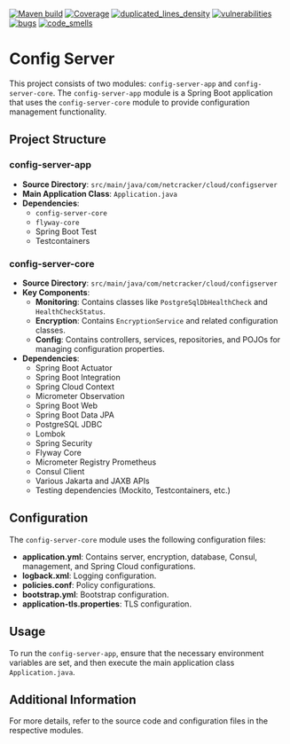 [![Maven build](https://github.com/Netcracker/qubership-core-config-server/actions/workflows/maven-build.yaml/badge.svg)](https://github.com/Netcracker/qubership-core-config-server/actions/workflows/maven-build.yaml)
[![Coverage](https://sonarcloud.io/api/project_badges/measure?metric=coverage&project=Netcracker_qubership-core-config-server)](https://sonarcloud.io/summary/overall?id=Netcracker_qubership-core-config-server)
[![duplicated_lines_density](https://sonarcloud.io/api/project_badges/measure?metric=duplicated_lines_density&project=Netcracker_qubership-core-config-server)](https://sonarcloud.io/summary/overall?id=Netcracker_qubership-core-config-server)
[![vulnerabilities](https://sonarcloud.io/api/project_badges/measure?metric=vulnerabilities&project=Netcracker_qubership-core-config-server)](https://sonarcloud.io/summary/overall?id=Netcracker_qubership-core-config-server)
[![bugs](https://sonarcloud.io/api/project_badges/measure?metric=bugs&project=Netcracker_qubership-core-config-server)](https://sonarcloud.io/summary/overall?id=Netcracker_qubership-core-config-server)
[![code_smells](https://sonarcloud.io/api/project_badges/measure?metric=code_smells&project=Netcracker_qubership-core-config-server)](https://sonarcloud.io/summary/overall?id=Netcracker_qubership-core-config-server)


# Config Server

This project consists of two modules: `config-server-app` and `config-server-core`. The `config-server-app` module is a Spring Boot application that uses the `config-server-core` module to provide configuration management functionality.

## Project Structure

### config-server-app

- **Source Directory**: `src/main/java/com/netcracker/cloud/configserver`
- **Main Application Class**: `Application.java`
- **Dependencies**:
  - `config-server-core`
  - `flyway-core`
  - Spring Boot Test
  - Testcontainers

### config-server-core

- **Source Directory**: `src/main/java/com/netcracker/cloud/configserver`
- **Key Components**:
  - **Monitoring**: Contains classes like `PostgreSqlDbHealthCheck` and `HealthCheckStatus`.
  - **Encryption**: Contains `EncryptionService` and related configuration classes.
  - **Config**: Contains controllers, services, repositories, and POJOs for managing configuration properties.
- **Dependencies**:
  - Spring Boot Actuator
  - Spring Boot Integration
  - Spring Cloud Context
  - Micrometer Observation
  - Spring Boot Web
  - Spring Boot Data JPA
  - PostgreSQL JDBC
  - Lombok
  - Spring Security
  - Flyway Core
  - Micrometer Registry Prometheus
  - Consul Client
  - Various Jakarta and JAXB APIs
  - Testing dependencies (Mockito, Testcontainers, etc.)

## Configuration

The `config-server-core` module uses the following configuration files:

- **application.yml**: Contains server, encryption, database, Consul, management, and Spring Cloud configurations.
- **logback.xml**: Logging configuration.
- **policies.conf**: Policy configurations.
- **bootstrap.yml**: Bootstrap configuration.
- **application-tls.properties**: TLS configuration.

## Usage

To run the `config-server-app`, ensure that the necessary environment variables are set, and then execute the main application class `Application.java`.

## Additional Information

For more details, refer to the source code and configuration files in the respective modules.


